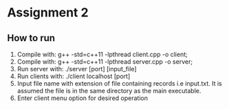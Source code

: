 # Assignment 2
## How to run
1. Compile with: g++ -std=c++11 -lpthread client.cpp -o client;
2. Compile with: g++ -std=c++11 -lpthread server.cpp -o server;
3. Run server with: ./server [port] [input_file]
4. Run clients with: ./client localhost [port]
5. Input file name with extension of file containing records i.e input.txt. It is assumed the file is in the same directory as the main executable.
6. Enter client menu option for desired operation

